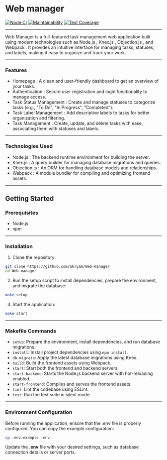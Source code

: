 # Web manager

[![Node CI](https://github.com/hexlet-boilerplates/fastify-nodejs-application/workflows/Node%20CI/badge.svg)](https://github.com/hexlet-boilerplates/fastify-nodejs-application/actions)
[![Maintainability](https://api.codeclimate.com/v1/badges/0350e7f8774e83fe2595/maintainability)](https://codeclimate.com/github/Skryam/WebManagerCourse/maintainability)
[![Test Coverage](https://api.codeclimate.com/v1/badges/0350e7f8774e83fe2595/test_coverage)](https://codeclimate.com/github/Skryam/WebManagerCourse/test_coverage)

---

Web Manager is a full-featured task management web application built using modern technologies such as Node.js , Knex.js , Objection.js , and Webpack . It provides an intuitive interface for managing tasks, statuses, and labels, making it easy to organize and track your work.

---

### Features
* Homepage : A clean and user-friendly dashboard to get an overview of your tasks.
* Authentication : Secure user registration and login functionality to manage access.
* Task Status Management : Create and manage statuses to categorize tasks (e.g., "To Do", "In Progress", "Completed").
* Task Label Management : Add descriptive labels to tasks for better organization and filtering.
* Task Management : Create, update, and delete tasks with ease, associating them with statuses and labels.

---

### Technologies Used
* Node.js : The backend runtime environment for building the server.
* Knex.js : A query builder for managing database migrations and queries.
* Objection.js : An ORM for handling database models and relationships.
* Webpack : A module bundler for compiling and optimizing frontend assets.

---

## Getting Started
### Prerequisites
* Node.js
* npm

---

### Installation
1. Clone the repository:
```bash
git clone https://github.com/Skryam/Web-manager
cd Web-manager
```

2. Run the setup script to install dependencies, prepare the environment, and migrate the database:
```bash
make setup
```

3. Start the application:
```bash
make start
```

---

### Makefile Commands

* `setup`: Prepare the environment, install dependencies, and run database migrations.
* `install`: Install project dependencies using `npm install`.
* `db-migrate`: Apply the latest database migrations using Knex.
* `build`: Build the frontend assets using Webpack.
* `start`: Start both the frontend and backend servers.
* `start-backend`: Starts the Node.js backend server with hot-reloading enabled.
* `start-frontend`: Compiles and serves the frontend assets.
* `lint`: Lint the codebase using ESLint.
* `test`: Run the test suite in silent mode.

---

### Environment Configuration
Before running the application, ensure that the .env file is properly configured. You can copy the example configuration:
```bash
cp .env.example .env
```
Update the **.env** file with your desired settings, such as database connection details or server ports.
